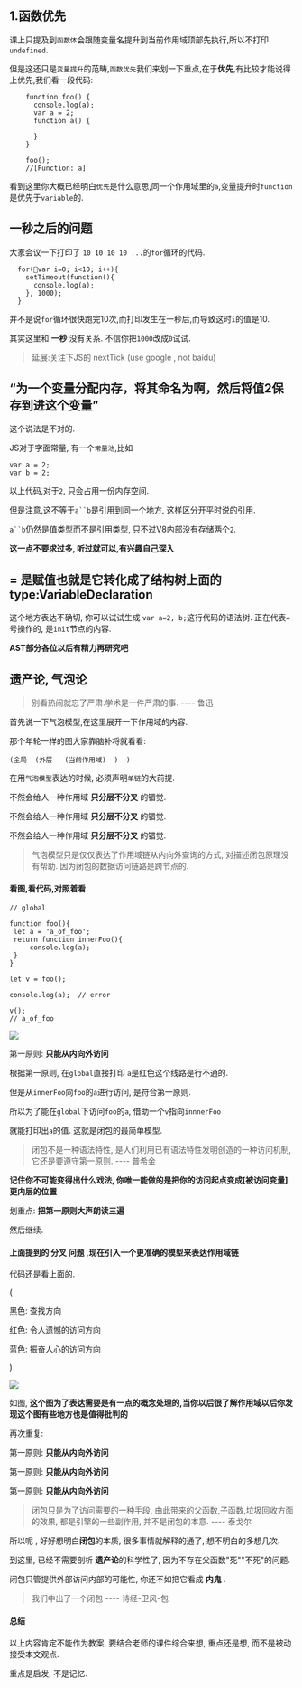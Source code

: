 ## 1.函数优先

课上只提及到`函数体`会跟随变量名提升到当前作用域顶部先执行,所以不打印`undefined`.

但是这还只是`变量提升`的范畴,`函数优先`我们来划一下重点,在于**优先**,有比较才能说得上优先,我们看一段代码:

```
	function foo() {
  	  console.log(a);
  	  var a = 2;
 	  function a() {
    
 	  }
	}

	foo();
	//[Function: a]
```

看到这里你大概已经明白`优先`是什么意思,同一个作用域里的`a`,变量提升时`function`是优先于`variable`的.


## 一秒之后的问题

大家会议一下打印了 `10 10 10 10 ...`的`for`循环的代码.

```
  for(var i=0; i<10; i++){
    setTimeout(function(){
      console.log(a);
    }, 1000);
  }
```
并不是说`for`循环很快跑完10次,而打印发生在一秒后,而导致这时`i`的值是10.

其实这里和 **一秒** 没有关系. 不信你把`1000`改成`0`试试.


> 延展:关注下JS的 nextTick (use google , not baidu)
> 

## “为一个变量分配内存，将其命名为啊，然后将值2保存到进这个变量”

这个说法是不对的.

JS对于字面常量, 有一个`常量池`,比如 


	var a = 2;
	var b = 2;
	



以上代码,对于`2`, 只会占用一份内存空间.

但是注意,这不等于`a``b`是引用到同一个地方, 这样区分开平时说的引用.

`a``b`仍然是值类型而不是引用类型, 只不过V8内部没有存储两个`2`.

**这一点不要求过多, 听过就可以,有兴趣自己深入**

## = 是赋值也就是它转化成了结构树上面的type:VariableDeclaration

这个地方表达不确切, 你可以试试生成 `var a=2, b;`这行代码的语法树.
正在代表`=`号操作的, 是`init`节点的内容.

**AST部分各位以后有精力再研究吧**

## 遗产论, 气泡论

> 别看热闹就忘了严肃.学术是一件严肃的事. ---- 鲁迅
> 


首先说一下气泡模型,在这里展开一下作用域的内容. 

那个年轮一样的图大家靠脑补将就看看:

	(全局  (外层   (当前作用域)  )  )
	
在用`气泡模型`表达的时候, 必须声明`单链`的大前提. 

不然会给人一种作用域 **只分层不分叉** 的错觉.

不然会给人一种作用域 **只分层不分叉** 的错觉.

不然会给人一种作用域 **只分层不分叉** 的错觉.

> 气泡模型只是仅仅表达了作用域链从内向外查询的方式, 对描述闭包原理没有帮助.
> 因为闭包的数据访问链路是跨节点的.

#### 看图,看代码,对照着看

	// global

	function foo(){
   	 let a = 'a_of_foo';
   	 return function innerFoo(){
   	     console.log(a);
   	 }
	}

	let v = foo();
	
	console.log(a);  // error
	
	v();
	// a_of_foo

![](https://bluestest.oss-cn-shanghai.aliyuncs.com/closure.png)


 第一原则: **只能从内向外访问**

根据第一原则, 在`global`直接打印 `a`是红色这个线路是行不通的.

但是从`innerFoo`向`foo`的`a`进行访问, 是符合第一原则.

所以为了能在`global`下访问`foo`的`a`, 借助一个`v`指向`innnerFoo`

就能打印出`a`的值.  这就是闭包的最简单模型.

> 闭包不是一种语法特性, 是人们利用已有语法特性发明创造的一种访问机制,它还是要遵守第一原则. ---- 普希金

**记住你不可能变得出什么戏法, 你唯一能做的是把你的访问起点变成[被访问变量]更内层的位置**

划重点: **把第一原则大声朗读三遍**

然后继续.

#### 上面提到的 **分叉** 问题 ,现在引入一个更准确的模型来表达作用域链

代码还是看上面的.

(

黑色: 查找方向

红色: 令人遗憾的访问方向

蓝色: 振奋人心的访问方向

)

![](https://bluestest.oss-cn-shanghai.aliyuncs.com/closure2.png)


如图, **这个图为了表达需要是有一点的概念处理的,当你以后很了解作用域以后你发现这个图有些地方也是值得批判的**

再次重复: 

第一原则: **只能从内向外访问**

第一原则: **只能从内向外访问**

第一原则: **只能从内向外访问**

> 闭包只是为了访问需要的一种手段, 由此带来的父函数,子函数,垃圾回收方面的效果, 都是引擎的一些副作用, 并不是闭包的本意. ---- 泰戈尔

所以呢 , 好好想明白**闭包**的本质, 很多事情就解释的通了, 想不明白的多想几次.

到这里, 已经不需要剖析 **遗产论**的科学性了, 因为不存在父函数"死""不死"的问题.

闭包只管提供外部访问内部的可能性, 你还不如把它看成 **内鬼** .

> 我们中出了一个闭包 ---- 诗经-卫风-包


#### 总结

以上内容肯定不能作为教案, 要结合老师的课件综合来想, 重点还是想, 而不是被动接受本文观点.

重点是启发, 不是记忆.
